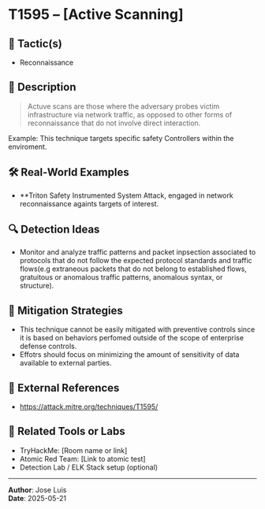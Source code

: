 
# T1595 – [Active Scanning]

## 📌 Tactic(s)
- Reconnaissance

## 🧠 Description
> Actuve scans are those where the adversary probes victim infrastructure via network traffic, as opposed to other forms of reconnaissance that do not involve direct interaction.

Example:
This technique targets specific safety Controllers within the enviroment.

## 🛠️ Real-World Examples
- **Triton Safety Instrumented System Attack, engaged in network reconnaissance againts targets of interest.

## 🔍 Detection Ideas
- Monitor and analyze traffic patterns and packet inpsection associated to protocols that do not follow the expected protocol standards and traffic flows(e.g extraneous packets that do not belong to established flows, gratuitous or anomalous traffic patterns, anomalous syntax, or structure).

## 🔐 Mitigation Strategies
- This technique cannot be easily mitigated with preventive controls since it is based on behaviors perfomed outside of the scope of enterprise defense controls.
- Effotrs should focus on minimizing the amount of sensitivity of data available to external parties.

## 🔗 External References
- https://attack.mitre.org/techniques/T1595/


## 🧪 Related Tools or Labs
- TryHackMe: [Room name or link]
- Atomic Red Team: [Link to atomic test]
- Detection Lab / ELK Stack setup (optional)

---

**Author**: Jose Luis  
**Date**: 2025-05-21  
